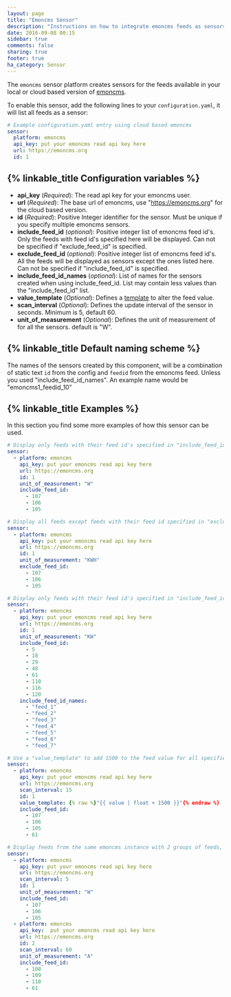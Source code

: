 ```yaml
---
layout: page
title: "Emoncms Sensor"
description: "Instructions on how to integrate emoncms feeds as sensors into Home Assistant."
date: 2016-09-08 00:15
sidebar: true
comments: false
sharing: true
footer: true
ha_category: Sensor
---
```



The `emoncms` sensor platform creates sensors for the feeds available in your local or cloud based version of [emoncms](https://emoncms.org).

To enable this sensor, add the following lines to your `configuration.yaml`, it will list all feeds as a sensor:

```yaml
# Example configuration.yaml entry using cloud based emoncms
sensor:
  platform: emoncms
  api_key: put your emoncms read api key here
  url: https://emoncms.org
  id: 1
```

## {% linkable_title Configuration variables %}

- **api_key** (*Required*): The read api key for your emoncms user.
- **url** (*Required*): The base url of emoncms, use "https://emoncms.org" for the cloud based version.
- **id** (*Required*): Positive Integer identifier for the sensor. Must be unique if you specify multiple emoncms sensors.
- **include_feed_id** (*optional*): Positive integer list of emoncms feed id's. Only the feeds with feed id's specified here will be displayed. Can not be specified if "exclude_feed_id" is specified.
- **exclude_feed_id** (*optional*): Positive integer list of emoncms feed id's. All the feeds will be displayed as sensors except the ones listed here. Can not be specified if "include_feed_id" is specified.
- **include_feed_id_names** (*optional*): List of names for the sensors created when using include_feed_id. List may contain less values than the "include_feed_id" list.
- **value_template** (*Optional*): Defines a [template](/topics/templating/) to alter the feed value.
- **scan_interval** (*Optional*): Defines the update interval of the sensor in seconds. Minimum is 5, default 60.
- **unit_of_measurement** (*Optional*): Defines the unit of measurement of for all the sensors. default is "W".

## {% linkable_title Default naming scheme %}

The names of the sensors created by this component, will be a combination of static text `id` from the config and `feedid` from the emoncms feed. Unless you used "include_feed_id_names".
An example name would be "emoncms1_feedid_10"

## {% linkable_title Examples %}

In this section you find some more examples of how this sensor can be used.

```yaml
# Display only feeds with their feed id's specified in "include_feed_id"
sensor:
  - platform: emoncms
    api_key: put your emoncms read api key here
    url: https://emoncms.org
    id: 1
    unit_of_measurement: "W"
    include_feed_id:
      - 107
      - 106
      - 105
```


```yaml
# Display all feeds except feeds with their feed id specified in "exclude_feed_id" 
sensor:
  - platform: emoncms
    api_key: put your emoncms read api key here
    url: https://emoncms.org
    id: 1
    unit_of_measurement: "KWH" 
    exclude_feed_id:
      - 107
      - 106
      - 105
```


```yaml
# Display only feeds with their feed id's specified in "include_feed_id" and give the feed sensors a name using "include_feed_id_names" You can specify less values in "include_feed_id_names" than in "include_feed_id", the remaining sensor names will be chosen based on "id" and the emoncms feedid
sensor:
  - platform: emoncms
    api_key: put your emoncms read api key here
    url: https://emoncms.org   
    id: 1
    unit_of_measurement: "KW" 
    include_feed_id:
      - 5
      - 18
      - 29
      - 48
      - 61
      - 110
      - 116
      - 120
    include_feed_id_names:
      - "feed_1"
      - "feed_2"
      - "feed_3"
      - "feed_4"
      - "feed_5"
      - "feed_6"
      - "feed_7"
```


```yaml
# Use a "value_template" to add 1500 to the feed value for all specified feed id's in "include_feed_id"
sensor:
  - platform: emoncms
    api_key: put your emoncms read api key here
    url: https://emoncms.org
    scan_interval: 15
    id: 1
    value_template: {% raw %}"{{ value | float + 1500 }}"{% endraw %}
    include_feed_id:
      - 107
      - 106
      - 105
      - 61
```


```yaml
# Display feeds from the same emoncms instance with 2 groups of feeds, diffrent scan_interval and a diffrent unit_of_measurement
sensor:
  - platform: emoncms
    api_key: put your emoncms read api key here
    url: https://emoncms.org
    scan_interval: 5
    id: 1
    unit_of_measurement: "W" 
    include_feed_id:
      - 107
      - 106
      - 105
  - platform: emoncms
    api_key:  put your emoncms read api key here
    url: https://emoncms.org
    id: 2
    scan_interval: 60
    unit_of_measurement: "A" 
    include_feed_id:
      - 108
      - 109
      - 110
      - 61
```